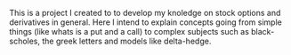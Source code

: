 This is a project I created to to develop my knoledge on stock options and derivatives in general. Here I intend to explain concepts going from simple things (like whats is a put and a call) to complex subjects such as black-scholes, the greek letters and models like delta-hedge.
